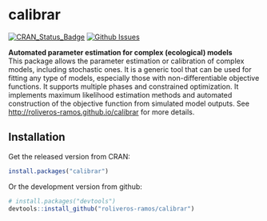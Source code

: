 # calibrar

[![CRAN_Status_Badge](http://www.r-pkg.org/badges/version/calibrar)](http://cran.r-project.org/package=calibrar)
[![Github Issues](http://githubbadges.herokuapp.com/roliveros-ramos/calibrar/issues.svg?style=flat-square)](https://github.com/roliveros-ramos/calibrar/issues)

**Automated parameter estimation for complex (ecological) models**  
  This package allows the parameter estimation or calibration of complex models, 
  including stochastic ones. It is a generic tool that can be used for fitting 
  any type of models, especially those with non-differentiable objective functions. 
  It supports multiple phases and constrained optimization. 
  It implements maximum likelihood estimation methods and automated construction 
  of the objective function from simulated model outputs. 
  See <http://roliveros-ramos.github.io/calibrar> for more details.

## Installation

Get the released version from CRAN:

```R
install.packages("calibrar")
```

Or the development version from github:

```R
# install.packages("devtools")
devtools::install_github("roliveros-ramos/calibrar")
```
